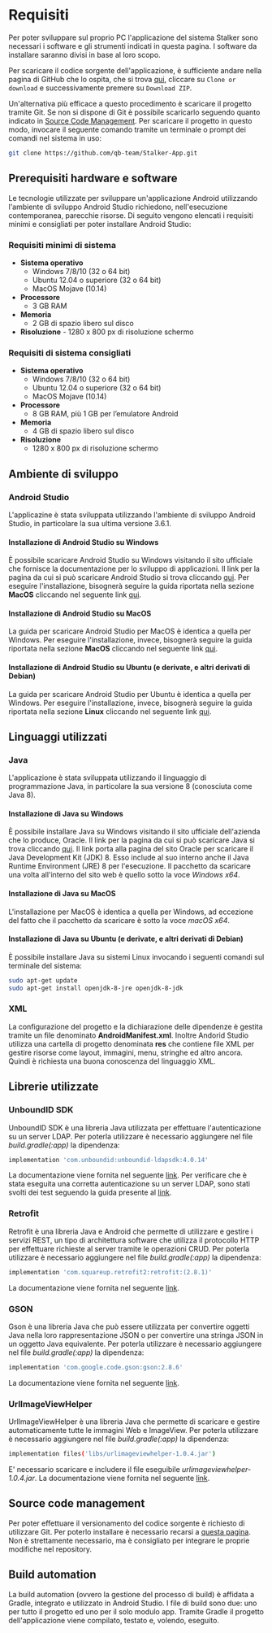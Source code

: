 # Requisiti
Per poter sviluppare sul proprio PC l'applicazione del sistema Stalker sono necessari i software e gli strumenti indicati in questa pagina.
I software da installare saranno divisi in base al loro scopo.

Per scaricare il codice sorgente dell'applicazione, è sufficiente andare nella pagina di GitHub che lo ospita, che si trova [qui](https://github.com/qb-team/Stalker-App), cliccare su `Clone or download` e successivamente premere su `Download ZIP`.

Un'alternativa più efficace a questo procedimento è scaricare il progetto tramite Git. Se non si dispone di Git è possibile scaricarlo seguendo quanto indicato in [Source Code Management](#source-code-management). Per scaricare il progetto in questo modo, invocare il seguente comando tramite un terminale o prompt dei comandi nel sistema in uso:
```bash
git clone https://github.com/qb-team/Stalker-App.git
```

<a name="prerequisiti"></a>
## Prerequisiti hardware e software
Le tecnologie utilizzate per sviluppare un'applicazione Android utilizzando l'ambiente di sviluppo Android Studio richiedono, nell'esecuzione contemporanea, parecchie risorse.
Di seguito vengono elencati i requisiti minimi e consigliati per poter installare Android Studio:

### Requisiti minimi di sistema

-   **Sistema operativo** 
    - Windows 7/8/10 (32 o 64 bit)  
    - Ubuntu 12.04 o superiore (32 o 64 bit) 
    - MacOS Mojave (10.14)
-   **Processore**
    - 3 GB RAM
-   **Memoria**
    - 2 GB di spazio libero sul disco
-    **Risoluzione**
    - 1280 x 800 px di risoluzione schermo
 

### Requisiti di sistema consigliati

-   **Sistema operativo** 
    - Windows 7/8/10 (32 o 64 bit)  
    - Ubuntu 12.04 o superiore (32 o 64 bit) 
    - MacOS Mojave (10.14)
-   **Processore**
    - 8 GB RAM, più 1 GB per l’emulatore Android
-   **Memoria**
    - 4 GB di spazio libero sul disco
-   **Risoluzione**
    - 1280 x 800 px di risoluzione schermo

## Ambiente di sviluppo
### Android Studio
L'applicazine è stata sviluppata utilizzando l'ambiente di sviluppo Android Studio, in particolare la sua ultima versione 3.6.1.

#### Installazione di Android Studio su Windows
È possibile scaricare Android Studio su Windows visitando il sito ufficiale che fornisce la documentazione per lo sviluppo di applicazioni. Il link per la pagina da cui si può scaricare Android Studio si trova cliccando [qui](https://developer.android.com/studio).
Per eseguire l'installazione, bisognerà seguire la guida riportata nella sezione **MacOS** cliccando nel seguente link [qui](https://developer.android.com/studio/install).

#### Installazione di Android Studio su MacOS
La guida per scaricare Android Studio per MacOS è identica a quella per Windows.
Per eseguire l'installazione, invece, bisognerà seguire la guida riportata nella sezione **MacOS** cliccando nel seguente link [qui](https://developer.android.com/studio/install).

#### Installazione di Android Studio su Ubuntu (e derivate, e altri derivati di Debian)
La guida per scaricare Android Studio per Ubuntu è identica a quella per Windows.
Per eseguire l'installazione, invece, bisognerà seguire la guida riportata nella sezione **Linux** cliccando nel seguente link [qui](https://developer.android.com/studio/install).

## Linguaggi utilizzati
### Java
L'applicazione è stata sviluppata utilizzando il linguaggio di programmazione Java, in particolare la sua versione 8 (conosciuta come Java 8).

#### Installazione di Java su Windows
È possibile installare Java su Windows visitando il sito ufficiale dell'azienda che lo produce, Oracle. Il link per la pagina da cui si può scaricare Java si trova cliccando [qui](https://www.oracle.com/java/technologies/javase/javase-jdk8-downloads.html). Il link porta alla pagina del sito Oracle per scaricare il Java Development Kit (JDK) 8. Esso include al suo interno anche il Java Runtime Environment (JRE) 8 per l'esecuzione.
Il pacchetto da scaricare una volta all'interno del sito web è quello sotto la voce *Windows x64*.

#### Installazione di Java su MacOS
L'installazione per MacOS è identica a quella per Windows, ad eccezione del fatto che il pacchetto da scaricare è sotto la voce *macOS x64*.

#### Installazione di Java su Ubuntu (e derivate, e altri derivati di Debian)
È possibile installare Java su sistemi Linux invocando i seguenti comandi sul terminale del sistema:
```bash
sudo apt-get update
sudo apt-get install openjdk-8-jre openjdk-8-jdk
```

### XML
La configurazione del progetto e la dichiarazione delle dipendenze è gestita tramite un file denominato **AndroidManifest.xml**.
Inoltre Andorid Studio utilizza una cartella di progetto denominata **res** che contiene file XML per gestire risorse come layout, immagini, menu, stringhe ed altro ancora.
Quindi è richiesta una buona conoscenza del linguaggio XML.

## Librerie utilizzate
### UnboundID SDK
UnboundID SDK è una libreria Java utilizzata per effettuare l'autenticazione su un server LDAP.
Per poterla utilizzare è necessario aggiungere nel file *build.gradle(:app)* la dipendenza:
```bash
implementation 'com.unboundid:unboundid-ldapsdk:4.0.14'
```
La documentazione viene fornita nel seguente [link](https://github.com/pingidentity/ldapsdk).
Per verificare che è stata eseguita una corretta autenticazione su un server LDAP, sono stati svolti dei test seguendo la guida presente al [link](https://www.forumsys.com/tutorials/integration-how-to/ldap/online-ldap-test-server/).

### Retrofit
Retrofit è una libreria Java e Android che permette di utilizzare e gestire i servizi REST, un tipo di architettura software che utilizza il protocollo HTTP per effettuare richieste al server tramite le operazioni CRUD.
Per poterla utilizzare è necessario aggiungere nel file *build.gradle(:app)* la dipendenza: 
```bash
implementation 'com.squareup.retrofit2:retrofit:(2.8.1)'
```
La documentazione viene fornita nel seguente [link](https://square.github.io/retrofit/).

### GSON
Gson è una libreria Java che può essere utilizzata per convertire oggetti Java nella loro rappresentazione JSON o per convertire una stringa JSON in un oggetto Java equivalente. 
Per poterla utilizzare è necessario aggiungere nel file *build.gradle(:app)* la dipendenza: 
```bash
implementation 'com.google.code.gson:gson:2.8.6'
```
La documentazione viene fornita nel seguente [link](https://github.com/google/gson).

### UrlImageViewHelper 
UrlImageViewHelper è una libreria Java che permette di scaricare e gestire automaticamente tutte le immagini Web e ImageView.
Per poterla utilizzare è necessario aggiungere nel file *build.gradle(:app)* la dipendenza:  
```bash
implementation files('libs/urlimageviewhelper-1.0.4.jar')
```
E' necessario scaricare e includere il file eseguibile *urlimageviewhelper-1.0.4.jar*.
La documentazione viene fornita nel seguente [link](https://github.com/koush/UrlImageViewHelper).

<a name="source-code-management"></a>
## Source code management
Per poter effettuare il versionamento del codice sorgente è richiesto di utilizzare Git.
Per poterlo installare è necessario recarsi a [questa pagina](https://git-scm.com/downloads).  
Non è strettamente necessario, ma è consigliato per integrare le proprie modifiche nel repository.

## Build automation
La build automation (ovvero la gestione del processo di build) è affidata a Gradle, integrato e utilizzato in Android Studio.
I file di build sono due: uno per tutto il progetto ed uno per il solo modulo app.
Tramite Gradle il progetto dell'applicazione viene compilato, testato e, volendo, eseguito.
